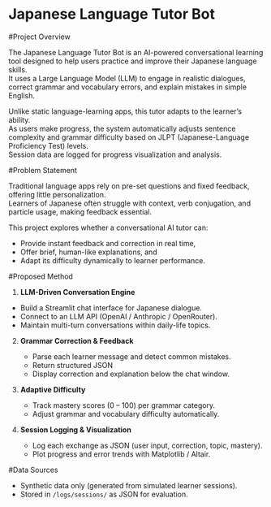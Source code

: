 # Japanese Language Tutor Bot

#Project Overview

  The Japanese Language Tutor Bot is an AI-powered conversational learning tool designed to help users practice and improve their Japanese language skills.  
It uses a Large Language Model (LLM) to engage in realistic dialogues, correct grammar and vocabulary errors, and explain mistakes in simple English.  

Unlike static language-learning apps, this tutor adapts to the learner’s ability.  
As users make progress, the system automatically adjusts sentence complexity and grammar difficulty based on JLPT (Japanese-Language Proficiency Test) levels.  
Session data are logged for progress visualization and analysis.

#Problem Statement

 Traditional language apps rely on pre-set questions and fixed feedback, offering little personalization.  
Learners of Japanese often struggle with context, verb conjugation, and particle usage, making feedback essential.

This project explores whether a conversational AI tutor can:
- Provide instant feedback and correction in real time,  
- Offer brief, human-like explanations, and  
- Adapt its difficulty dynamically to learner performance.  

#Proposed Method

 1. **LLM-Driven Conversation Engine**  
   - Build a Streamlit chat interface for Japanese dialogue.  
   - Connect to an LLM API (OpenAI / Anthropic / OpenRouter).  
   - Maintain multi-turn conversations within daily-life topics.

2. **Grammar Correction & Feedback**  
   - Parse each learner message and detect common mistakes.  
   - Return structured JSON
   - Display correction and explanation below the chat window.

3. **Adaptive Difficulty**  
   - Track mastery scores (0 – 100) per grammar category.    
   - Adjust grammar and vocabulary difficulty automatically.

4. **Session Logging & Visualization**  
   - Log each exchange as JSON (user input, correction, topic, mastery).  
   - Plot progress and error trends with Matplotlib / Altair.

#Data Sources

- Synthetic data only (generated from simulated learner sessions).  
- Stored in `/logs/sessions/` as JSON for evaluation. 
